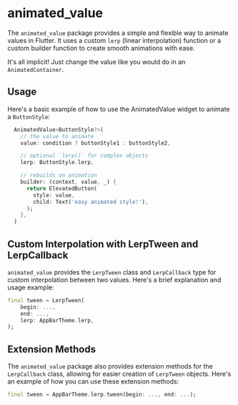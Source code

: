 # animated_value

The `animated_value` package provides a simple and flexible way to animate values in Flutter. It uses a custom `lerp` (linear interpolation) function or a custom builder function to create smooth animations with ease.

It's all implicit! Just change the value like you would do in an `AnimatedContainer`.

## Usage

Here's a basic example of how to use the AnimatedValue widget to animate a `ButtonStyle`:

```dart
  AnimatedValue<ButtonStyle?>(
    // the value to animate
    value: condition ? buttonStyle1 : buttonStyle2,

    // optional `lerp()` for complex objects
    lerp: ButtonStyle.lerp,

    // rebuilds on animation
    builder: (context, value, _) {
      return ElevatedButton(
        style: value,
        child: Text('easy animated style!'),
      );
    },
  )
```

## Custom Interpolation with LerpTween and LerpCallback

`animated_value` provides the `LerpTween` class and `LerpCallback` type for custom interpolation between two values. Here's a brief explanation and usage example:

```dart
final tween = LerpTween(
    begin: ...,
    end: ...,
    lerp: AppBarTheme.lerp,
);
```

## Extension Methods

The `animated_value` package also provides extension methods for the `LerpCallback` class, allowing for easier creation of `LerpTween` objects. Here's an example of how you can use these extension methods:

```dart
final tween = AppBarTheme.lerp.tween(begin: ..., end: ...);
```
